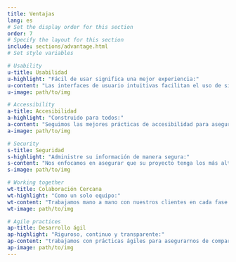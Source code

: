 ```yaml
---
title: Ventajas
lang: es
# Set the display order for this section
order: 7
# Specify the layout for this section
include: sections/advantage.html
# Set style variables

# Usability
u-title: Usabilidad
u-highlight: "Fácil de usar significa una mejor experiencia:"
u-content: "Las interfaces de usuario intuitivas facilitan el uso de sitios y aplicaciones y hacen que los usuarios se sientan bienvenidos y bien atendidos, lo que aumenta el uso y las tasas de conversión."
u-image: path/to/img

# Accessibility
a-title: Accesibilidad
a-highlight: "Construido para todos:"
a-content: "Seguimos las mejores prácticas de accesibilidad para asegurarnos de que su software sea utilizable por todos. Podemos seguir las pautas de accesibilidad específicas requeridas por las políticas corporativas o públicas."
a-image: path/to/img

# Security
s-title: Seguridad
s-highlight: "Administre su información de manera segura:"
s-content: "Nos enfocamos en asegurar que su proyecto tenga los más altos estándares de seguridad, siguiendo las mejores prácticas de la industria."
s-image: path/to/img

# Working together
wt-title: Colaboración Cercana
wt-highlight: "Como un solo equipo:"
wt-content: "Trabajamos mano a mano con nuestros clientes en cada fase del proyecto, asegurándonos de construir el mejor producto posible de acuerdo a sus necesidades, con comunicación frecuente y transparente, trabajamos con usted como un solo equipo."
wt-image: path/to/img

# Agile practices
ap-title: Desarrollo ágil
ap-highlight: "Riguroso, continuo y transparente:"
ap-content: "trabajamos con prácticas ágiles para asegurarnos de compartir sus prioridades y objetivos a lo largo del proyecto, trabajando de forma transparente e incremental. En cada iteración evaluaremos el progreso con usted y le daremos prioridad a los próximos pasos."
ap-image: path/to/img
---
```

